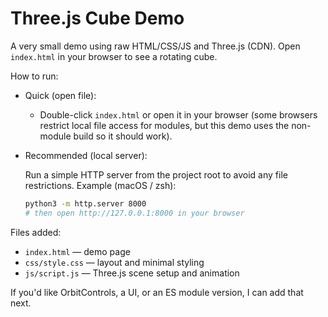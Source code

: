 # Three.js Cube Demo

A very small demo using raw HTML/CSS/JS and Three.js (CDN). Open `index.html` in your browser to see a rotating cube.

How to run:

- Quick (open file):

  - Double-click `index.html` or open it in your browser (some browsers restrict local file access for modules, but this demo uses the non-module build so it should work).

- Recommended (local server):

  Run a simple HTTP server from the project root to avoid any file restrictions. Example (macOS / zsh):

  ```bash
  python3 -m http.server 8000
  # then open http://127.0.0.1:8000 in your browser
  ```

Files added:

- `index.html` — demo page
- `css/style.css` — layout and minimal styling
- `js/script.js` — Three.js scene setup and animation

If you'd like OrbitControls, a UI, or an ES module version, I can add that next.
